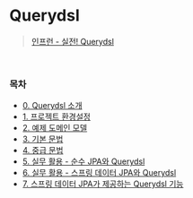 # Querydsl
> [인프런 - 실전! Querydsl](https://www.inflearn.com/course/Querydsl-%EC%8B%A4%EC%A0%84/dashboard)
<br>

### 목차
- [0. Querydsl 소개](https://github.com/qlalzl9/TIL/blob/master/JPA/Querydsl/0_Querydsl_Intro.md)
- [1. 프로젝트 환경설정](https://github.com/qlalzl9/TIL/blob/master/JPA/Querydsl/1_ProjectSetting.md)
- [2. 예제 도메인 모델](https://github.com/qlalzl9/TIL/blob/master/JPA/Querydsl/2_ex_domain.md)
- [3. 기본 문법](https://github.com/qlalzl9/TIL/blob/master/JPA/Querydsl/3_basic_grammar.md)
- [4. 중급 문법]()
- [5. 실무 활용 - 순수 JPA와 Querydsl]()
- [6. 실무 활용 - 스프링 데이터 JPA와 Querydsl]()
- [7. 스프링 데이터 JPA가 제공하는 Querydsl 기능]()